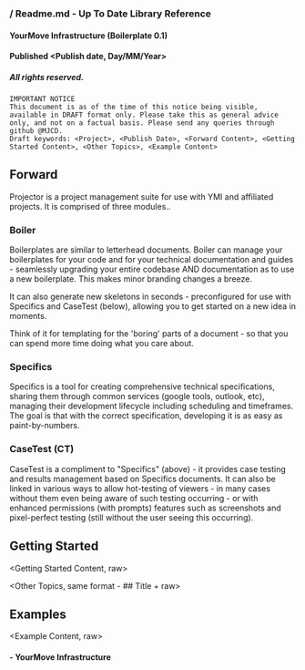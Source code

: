 ### <Project> / Readme.md - Up To Date Library Reference
#### YourMove Infrastructure (Boilerplate 0.1)
#### Published <Publish date, Day/MM/Year>
##### All rights reserved.

    IMPORTANT NOTICE
    This document is as of the time of this notice being visible, available in DRAFT format only. Please take this as general advice only, and not on a factual basis. Please send any queries through github @MJCD.
    Draft keywords: <Project>, <Publish Date>, <Forward Content>, <Getting Started Content>, <Other Topics>, <Example Content>

## Forward

Projector is a project management suite for use with YMI and affiliated projects. It is comprised of three modules..

### Boiler

Boilerplates are similar to letterhead documents. Boiler can manage your boilerplates for your code and for your technical documentation and guides - seamlessly upgrading your entire codebase AND documentation as to use a new boilerplate. This makes minor branding changes a breeze.

It can also generate new skeletons in seconds - preconfigured for use with Specifics and CaseTest (below), allowing you to get started on a new idea in moments.

Think of it for templating for the 'boring' parts of a document - so that you can spend more time doing what you care about.

### Specifics

Specifics is a tool for creating comprehensive technical specifications, sharing them through common services (google tools, outlook, etc), managing their development lifecycle including scheduling and timeframes. The goal is that with the correct specification, developing it is as easy as paint-by-numbers.

### CaseTest (CT)

CaseTest is a compliment to "Specifics" (above) - it provides case testing and results management based on Specifics documents. It can also be linked in various ways to allow hot-testing of viewers - in many cases without them even being aware of such testing occurring - or with enhanced permissions (with prompts) features such as screenshots and pixel-perfect testing (still without the user seeing this occurring).

## Getting Started

<Getting Started Content, raw>

<Other Topics, same format - ## Title + raw>

## Examples

<Example Content, raw>

#### - YourMove Infrastructure